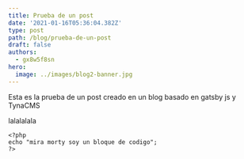 ```yaml
---
title: Prueba de un post
date: '2021-01-16T05:36:04.382Z'
type: post
path: /blog/prueba-de-un-post
draft: false
authors:
  - gx8w5f8sn
hero:
  image: ../images/blog2-banner.jpg
---
```

Esta es la prueba de un post creado en un blog basado en gatsby js y TynaCMS

lalalalala

    <?php
    echo "mira morty soy un bloque de codigo";
    ?>